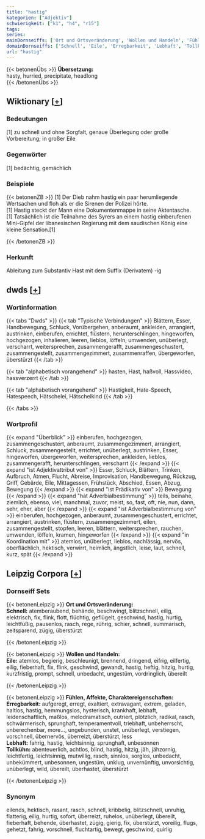 ```yaml
---
title: "hastig"
kategorien: ["Adjektiv"]
schwierigkeit: ["k1", "h4", "r15"]
tags:
series:
mainDornseiffs: ['Ort und Ortsveränderung', 'Wollen und Handeln', 'Fühlen, Affekte, Charaktereigenschaften']
domainDornseiffs: ['Schnell', 'Eile', 'Erregbarkeit', 'Lebhaft', 'Tollkühn']
url: "hastig"
---
```


{{< betonenÜbs >}}
**Übersetzung:**  
hasty, hurried, precipitate, headlong  
{{< /betonenÜbs >}}

## Wiktionary [[+](https://de.wiktionary.org/wiki/hastig)]

### Bedeutungen
[1] zu schnell und ohne Sorgfalt, genaue Überlegung oder große Vorbereitung; in großer Eile  

### Gegenwörter
[1] bedächtig, gemächlich  

### Beispiele
{{< betonenZB >}}
[1] Der Dieb nahm hastig ein paar herumliegende Wertsachen und floh als er die Sirenen der Polizei hörte.  
[1] Hastig steckt der Mann eine Dokumentenmappe in seine Aktentasche.  
[1] Tatsächlich ist die Teilnahme des Syrers an einem hastig einberufenen Mini-Gipfel der libanesischen Regierung mit dem saudischen König eine kleine Sensation.[1]  

{{< /betonenZB >}}
### Herkunft
Ableitung zum Substantiv Hast mit dem Suffix (Derivatem) -ig  



## dwds [[+](https://www.dwds.de/wb/hastig)]

### Wortinformation
{{< tabs "Dwds" >}}
{{< tab "Typische Verbindungen" >}}
Blättern, Esser, Handbewegung, Schluck, Vorübergehen, anberaumt, ankleiden, arrangiert, austrinken, einberufen, errichtet, flüstern, herunterschlingen, hingeworfen, hochgezogen, inhalieren, leeren, lieblos, löffeln, umwenden, unüberlegt, verscharrt, weitersprechen, zusammengerafft, zusammengeschustert, zusammengestellt, zusammengezimmert, zusammenraffen, übergeworfen, überstürzt
{{< /tab >}}

{{< tab "alphabetisch vorangehend" >}}
hasten, Hast, haßvoll, Hassvideo, hassverzerrt
{{< /tab >}}

{{< tab "alphabetisch vorangehend" >}}
Hastigkeit, Hate-Speech, Hatespeech, Hätschelei, Hätschelkind
{{< /tab >}}

{{< /tabs >}}

### Wortprofil
{{< expand "Überblick" >}} einberufen, hochgezogen, zusammengeschustert, anberaumt, zusammengezimmert, arrangiert, Schluck, zusammengestellt, errichtet, unüberlegt, austrinken, Esser, hingeworfen, übergeworfen, weitersprechen, ankleiden, lieblos, zusammengerafft, herunterschlingen, verscharrt {{< /expand >}}
{{< expand "ist Adjektivattribut von" >}} Esser, Schluck, Blättern, Trinken, Aufbruch, Atmen, Flucht, Abreise, Improvisation, Handbewegung, Rückzug, Griff, Gebärde, Eile, Mittagessen, Frühstück, Abschied, Essen, Abzug, Bewegung {{< /expand >}}
{{< expand "ist Prädikativ von" >}} Bewegung {{< /expand >}}
{{< expand "hat Adverbialbestimmung" >}} teils, beinahe, ziemlich, ebenso, viel, manchmal, zuvor, meist, so, fast, oft, nie, nun, dann, sehr, eher, aber {{< /expand >}}
{{< expand "ist Adverbialbestimmung von" >}} einberufen, hochgezogen, anberaumt, zusammengeschustert, errichtet, arrangiert, austrinken, flüstern, zusammengezimmert, eilen, zusammengestellt, stopfen, leeren, blättern, weitersprechen, rauchen, umwenden, löffeln, kramen, hingeworfen {{< /expand >}}
{{< expand "in Koordination mit" >}} atemlos, unüberlegt, lieblos, nachlässig, nervös, oberflächlich, hektisch, verwirrt, heimlich, ängstlich, leise, laut, schnell, kurz, spät {{< /expand >}}

## Leipzig Corpora [[+](https://corpora.uni-leipzig.de/en/res?word=hastig&corpusId=deu_newscrawl-public_2018)]

### Dornseiff Sets
{{< betonenLeipzig >}}
**Ort und Ortsveränderung:**  
**Schnell:** atemberaubend, behände, beschwingt, blitzschnell, eilig, elektrisch, fix, flink, flott, flüchtig, geflügelt, geschwind, hastig, hurtig, leichtfüßig, pausenlos, rasch, rege, rührig, schier, schnell, summarisch, zeitsparend, zügig, überstürzt  

{{< /betonenLeipzig >}}


{{< betonenLeipzig >}}
**Wollen und Handeln:**  
**Eile:** atemlos, begierig, beschleunigt, brennend, dringend, eifrig, eilfertig, eilig, fieberhaft, fix, flink, geschwind, gewandt, hastig, heftig, hitzig, hurtig, kurzfristig, prompt, schnell, unbedacht, ungestüm, vordringlich, übereilt  

{{< /betonenLeipzig >}}


{{< betonenLeipzig >}}
**Fühlen, Affekte, Charaktereigenschaften:**  
**Erregbarkeit:** aufgeregt, erregt, exaltiert, extravagant, extrem, geladen, haltlos, hastig, hemmungslos, hysterisch, krankhaft, lebhaft, leidenschaftlich, maßlos, melodramatisch, outriert, plötzlich, radikal, rasch, schwärmerisch, sprunghaft, temperamentvoll, triebhaft, unbeherrscht, unberechenbar, more..., ungebunden, unstet, unüberlegt, verstiegen, vorschnell, übernervös, überreizt, überstürzt, less  
**Lebhaft:** fahrig, hastig, leichtsinnig, sprunghaft, unbesonnen  
**Tollkühn:** abenteuerlich, achtlos, blind, hastig, hitzig, jäh, jähzornig, leichtfertig, leichtsinnig, mutwillig, rasch, sinnlos, sorglos, unbedacht, unbekümmert, unbesonnen, ungestüm, unklug, unvernünftig, unvorsichtig, unüberlegt, wild, übereilt, überhastet, überstürzt  

{{< /betonenLeipzig >}}

### Synonym
eilends, hektisch, rasant, rasch, schnell, kribbelig, blitzschnell, unruhig, flatterig, eilig, hurtig, sofort, überreizt, ruhelos, unüberlegt, übereilt, fieberhaft, behende, überhastet, zügig, gierig, fix, überstürzt, voreilig, flugs, gehetzt, fahrig, vorschnell, fluchtartig, bewegt, geschwind, quirlig

